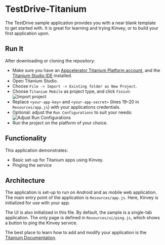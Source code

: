 # TestDrive-Titanium
The TestDrive sample application provides you with a near blank template to get started with. It is great for learning and trying Kinvey, or to build your first application upon.

## Run It
After downloading or cloning the repository:

* Make sure you have an [Appcelerator Titanium Platform account](https://my.appcelerator.com/auth/signup), and the [Titanium Studio IDE](http://docs.appcelerator.com/titanium/latest/#!/guide/Quick_Start) installed.
* Open Titanium Studio.
* Choose `File -> Import -> Existing folder as New Project`.
* Choose `Titanium Mobile` as project type, and click `Finish`:
![Import project](https://raw.github.com/KinveyApps/TestDrive-Titanium/master/screenshot-import-project.png)
* Replace `<your-app-key>` and `<your-app-secret>` (lines 19–20 in `Resources/app.js`) with your applications credentials.
* Optional: adjust the `Run Configurations` to suit your needs:
![Adjust Run Configurations](https://raw.github.com/KinveyApps/TestDrive-Titanium/master/screenshot-run-configurations.png)
* Run the project on the platform of your choice. 

## Functionality
This application demonstrates:

* Basic set-up for Titanium apps using Kinvey.
* Pinging the service

## Architecture
The application is set-up to run on Android and as mobile web application. The main entry point of the application is `Resources/app.js`. Here, Kinvey is initialized for use with your app.

The UI is also initialized in this file. By default, the sample is a single-tab application. The only page is defined in `Resources/ui/ping.js`, which shows a button to ping the Kinvey service.

The best place to learn how to add and modify your application is the [Titanium Documentation](http://docs.appcelerator.com).